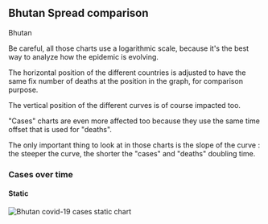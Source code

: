 ## Bhutan Spread comparison 

Bhutan



Be careful, all those charts use a logarithmic scale, because it's the best way to analyze how the epidemic is evolving.
 
The horizontal position of the different countries is adjusted to have the same fix number of deaths at the position in the graph, for comparison purpose.

The vertical position of the different curves is of course impacted too.

"Cases" charts are even more affected too because they use the same time offset that is used for "deaths".

The only important thing to look at in those charts is the slope of the curve : the steeper the curve, the shorter the "cases" and "deaths" doubling time.



 
### Cases over time
 
#### Static
![Bhutan covid-19 cases static chart](https://raw.githubusercontent.com/madlag/coronavirus_study/master/notebooks/graphs/2020-03-20/countries/Bhutan/2020-03-20_Bhutan_deaths.png "Bhutan covid-19 cases static chart")   


